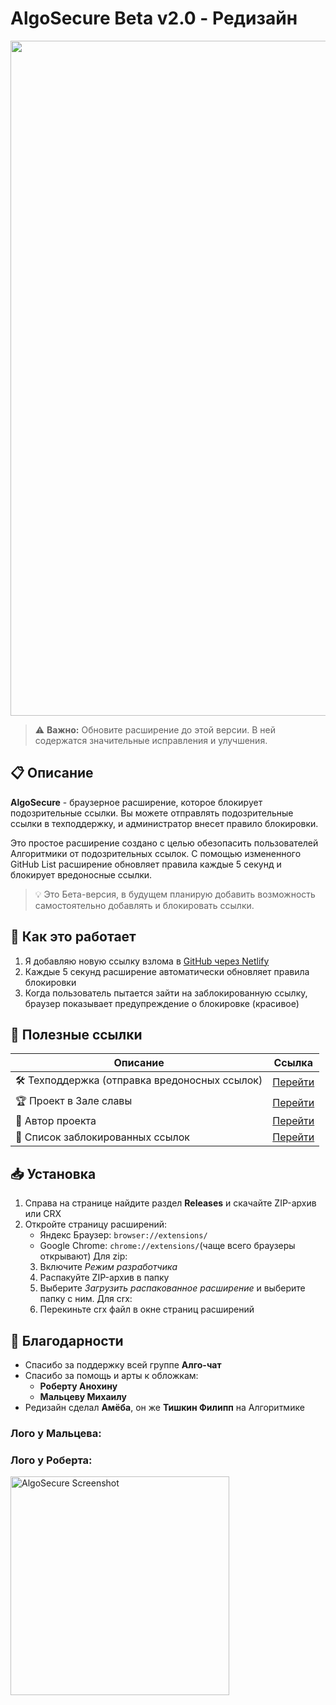 # AlgoSecure Beta v2.0 - Редизайн

<p align="center">
<img width="1920" height="1080" alt="algosecure" src="https://github.com/user-attachments/assets/e910f6b8-82c3-4d47-86a0-03e98a1cb65e" />
</p>

> ⚠️ **Важно:** Обновите расширение до этой версии. В ней содержатся значительные исправления и улучшения.

## 📋 Описание

**AlgoSecure** - браузерное расширение, которое блокирует подозрительные ссылки. Вы можете отправлять подозрительные ссылки в техподдержку, и администратор внесет правило блокировки.

Это простое расширение создано с целью обезопасить пользователей Алгоритмики от подозрительных ссылок. С помощью измененного GitHub List расширение обновляет правила каждые 5 секунд и блокирует вредоносные ссылки.

> 💡 Это Бета-версия, в будущем планирую добавить возможность самостоятельно добавлять и блокировать ссылки.

## 🔧 Как это работает

1. Я добавляю новую ссылку взлома в [GitHub через Netlify](https://jsonalgosecure.netlify.app/rules.json)
2. Каждые 5 секунд расширение автоматически обновляет правила блокировки
3. Когда пользователь пытается зайти на заблокированную ссылку, браузер показывает предупреждение о блокировке (красивое)

## 🔗 Полезные ссылки

| Описание | Ссылка |
|----------|--------|
| 🛠 Техподдержка (отправка вредоносных ссылок) | [Перейти](https://learn.algoritmika.org/community?projectId=58259493) |
| 🏆 Проект в Зале славы | [Перейти](https://learn.algoritmika.org/community?projectId=58259517) |
| 👤 Автор проекта | [Перейти](https://learn.algoritmika.org/student-profile?profileId=70069026) |
| 🚫 Список заблокированных ссылок | [Перейти](https://jsonalgosecure.netlify.app/rules.json) |

## 📥 Установка

1. Справа на странице найдите раздел **Releases** и скачайте ZIP-архив или CRX
2. Откройте страницу расширений:
   - Яндекс Браузер: `browser://extensions/`
   - Google Chrome: `chrome://extensions/`(чаще всего браузеры открывают)
Для zip:
   3. Включите *Режим разработчика*
   4. Распакуйте ZIP-архив в папку
   5. Выберите *Загрузить распакованное расширение* и выберите папку с ним.
Для crx:
   3. Перекиньте crx файл в окне страниц расширений

## 🙏 Благодарности

- Спасибо за поддержку всей группе **Алго-чат**
- Спасибо за помощь и арты к обложкам:
  - **Роберту Анохину**
  - **Мальцеву Михаилу**
- Редизайн сделал **Амёба**, он же **Тишкин Филипп** на Алгоритмике

<h3>Лого у Мальцева:</h3
   
<img src="https://github.com/user-attachments/assets/176430da-2d2b-451c-a759-1094f90cc190" width="350" />
  
<p align="center">
   <h3>Лого у Роберта:</h3>
   
  <img src="https://github.com/user-attachments/assets/fba4aacb-a87f-4aaa-84b5-bf9f7f1d19fb" width="350" alt="AlgoSecure Screenshot" />
  
</p>
